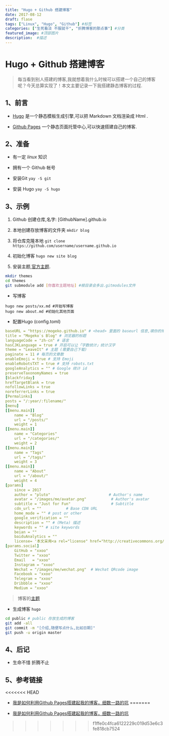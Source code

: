 ```yaml
---
title: "Hugo + Github 搭建博客"
date: 2017-08-12
draft: flase
tags: ["Linux", "Hugo", "Github"] #标签
categories: ["生死看淡 不服就干", "折腾博客的那点事"] #分类
featured_image: #顶部图片
description:  #描述
---
```


# Hugo + Github 搭建博客

> 每当看到别人搭建的博客,我就想着我什么时候可以搭建一个自己的博客呢？今天总算实现了！本文主要记录一下我搭建静态博客的过程.

## 1、前言

* [Hugo](https://github.com/gohugoio/hugo) 是一个静态模板生成引擎,可以把 Markdown 文档渲染成 Html .

* [Github Pages](https://pages.github.com/) 一个静态页面托管中心,可以快速搭建自己的博客.

## 2、准备

* 有一定 _linux_ 知识

* 拥有一个 Github 帐号

* 安装Git `yay -S git`

* 安装 Hugo `yay -S hugo`

## 3、示例

1. Github 创建仓库,名字: [GithubName].github.io

2. 本地创建存放博客的文件夹 `mkdir blog`

3. 将仓库克隆本地 `git clone https://github.com/username/username.github.io`

4. 初始化博客 `hugo new site blog`

5. 安装主题,[官方主题](https://themes.gohugo.io/).

~~~bash
mkdir themes
cd themes
git submodule add [你喜欢主题地址] #根目录会多出.gitmodules文件
~~~

* 写博客

~~~shell
hugo new posts/xx.md #开始写博客
hugo new about.md #初始化其他页面
~~~

* 配置Hugo (config.toml)

```yml
baseURL = "https://mogeko.github.io" # <head> 里面的 baseurl 信息,填你的博客地址
title = "Mogeko`s Blog" # 浏览器的标题
languageCode = "zh-cn" # 语言
hasCJKLanguage = true # 开启可以让「字数统计」统计汉字
theme = "LeaveIt" # 主题 (需要自己下载)
paginate = 11 # 每页的文章数
enableEmoji = true # 支持 Emoji
enableRobotsTXT = true # 支持 robots.txt
googleAnalytics = "" # Google 统计 id
preserveTaxonomyNames = true
[blackfriday]
hrefTargetBlank = true
nofollowLinks = true
noreferrerLinks = true
[Permalinks]
posts = "/:year/:filename/"
[menu]
[[menu.main]]
    name = "Blog"
    url = "/posts/"
    weight = 1
[[menu.main]]
    name = "Categories"
    url = "/categories/"
    weight = 2
[[menu.main]]
    name = "Tags"
    url = "/tags/"
    weight = 3
[[menu.main]]
    name = "About"
    url = "/about/"
    weight = 4
[params]
    since = 2017
    author = "pluto"                          # Author's name
    avatar = "/images/me/avatar.png"           # Author's avatar
    subtitle = "Just for Fun"                  # Subtitle
    cdn_url = ""           # Base CDN URL
    home_mode = "" # post or other
    google_verification = ""
    description = "" # (Meta) 描述
    keywords = "" # site keywords
    beian = ""
    baiduAnalytics = ""
    license= '本文采用<a rel="license" href="http://creativecommons.org/licenses/by-nc/4.0/" target="_blank">知识共享署名-非商业性使用 4.0 国际许可协议</a>进行许可'
[params.social]
    GitHub = "xxoo"
    Twitter = "xxoo"
    Email   = "xxoo"
    Instagram = "xxoo"
    Wechat = "/images/me/wechat.png"  # Wechat QRcode image
    Facebook = "xxoo"
    Telegram = "xxoo"
    Dribbble = "xxoo"
    Medium = "xxoo"
```

> 博客的[主题](https://github.com/wbmins/LeaveIt)

* 生成博客 `hugo`

```bash
cd public # public 存放生成的博客
git add -all
git commit -m "[介绍,随便写点什么,比如日期]"
git push -u origin master
```

## 4、后记

* 生命不惜 折腾不止

## 5、参考链接

<<<<<<< HEAD
* [我是如何利用Github Pages搭建起我的博客，细数一路的坑](https://www.cnblogs.com/jackyroc/p/7681938.html)
=======
- [我是如何利用Github Pages搭建起我的博客，细数一路的坑](https://www.cnblogs.com/jackyroc/p/7681938.html)
>>>>>>> f1ffe0c4fca6122229c019d53e6c3fe818cb7524
